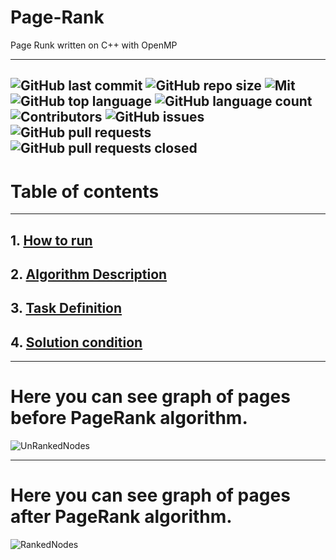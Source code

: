 # Page-Rank
Page Runk written on C++ with OpenMP

---

[//]: # ([![Build Status]&#40;https://github.com/danila12315454/HW-Card-Game/actions/workflows/CI.yml/badge.svg&#41;]&#40;https://github.com/danila12315454/HW-Card-Game/actions/workflows/CI.yml/badge.svg&#41;)
[//]: # ([![Qodana Status]&#40;https://img.shields.io/badge/Qodana-Passed-green?logo=quizlet&#41;]&#40;https://github.com/danila12315454/HW-Card-Game/actions?query=workflow%3AQodana&#41;)
![GitHub last commit](https://img.shields.io/github/last-commit/danila12315454/Page-Rank?logo=git)
![GitHub repo size](https://img.shields.io/github/repo-size/danila12315454/Page-Rank?logo=files)
![Mit](https://img.shields.io/github/license/danila12315454/Page-Rank?logo=gitbook)
![GitHub top language](https://img.shields.io/github/languages/top/danila12315454/Page-Rank?logo=openmediavault)
![GitHub language count](https://img.shields.io/github/languages/count/danila12315454/Page-Rank?logo=codeium)
![Contributors](https://img.shields.io/github/contributors/danila12315454/Page-Rank?logo=cyberdefenders)
![GitHub issues](https://img.shields.io/github/issues/danila12315454/Page-Rank?logo=github)
![GitHub pull requests](https://img.shields.io/github/issues-pr/danila12315454/Page-Rank?logo=github)
![GitHub pull requests closed](https://img.shields.io/github/issues-pr-closed/danila12315454/Page-Rank?logo=github)
---

# Table of contents

---

## 1. [How to run](assets/HowToRun.md)

## 2. [Algorithm Description](assets/AlgorithmDescription.md)

## 3. [Task Definition](assets/TaskDefinition.md)

## 4. [Solution condition](assets/SolutionCondition.md)

---

# Here you can see graph of pages before PageRank algorithm.

![UnRankedNodes](assets/UnRankedNodes.svg)

---

# Here you can see graph of pages after PageRank algorithm.

![RankedNodes](assets/RankedNodes.svg)
